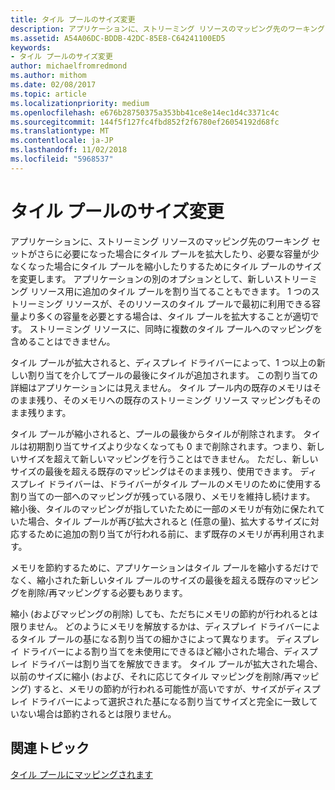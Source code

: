 ```yaml
---
title: タイル プールのサイズ変更
description: アプリケーションに、ストリーミング リソースのマッピング先のワーキング セットがさらに必要になった場合にタイル プールを拡大したり、必要な容量が少なくなった場合にタイル プールを縮小したりするためにタイル プールのサイズを変更します。
ms.assetid: A54A06DC-BDDB-42DC-85E8-C64241100ED5
keywords:
- タイル プールのサイズ変更
author: michaelfromredmond
ms.author: mithom
ms.date: 02/08/2017
ms.topic: article
ms.localizationpriority: medium
ms.openlocfilehash: e676b28750375a353bb41ce8e14ec1d4c3371c4c
ms.sourcegitcommit: 144f5f127fc4fbd852f2f6780ef26054192d68fc
ms.translationtype: MT
ms.contentlocale: ja-JP
ms.lasthandoff: 11/02/2018
ms.locfileid: "5968537"
---
```

# <a name="tile-pool-resizing"></a>タイル プールのサイズ変更


アプリケーションに、ストリーミング リソースのマッピング先のワーキング セットがさらに必要になった場合にタイル プールを拡大したり、必要な容量が少なくなった場合にタイル プールを縮小したりするためにタイル プールのサイズを変更します。 アプリケーションの別のオプションとして、新しいストリーミング リソース用に追加のタイル プールを割り当てることもできます。 1 つのストリーミング リソースが、そのリソースのタイル プールで最初に利用できる容量より多くの容量を必要とする場合は、タイル プールを拡大することが適切です。 ストリーミング リソースに、同時に複数のタイル プールへのマッピングを含めることはできません。

タイル プールが拡大されると、ディスプレイ ドライバーによって、1 つ以上の新しい割り当てを介してプールの最後にタイルが追加されます。 この割り当ての詳細はアプリケーションには見えません。 タイル プール内の既存のメモリはそのまま残り、そのメモリへの既存のストリーミング リソース マッピングもそのまま残ります。

タイル プールが縮小されると、プールの最後からタイルが削除されます。 タイルは初期割り当てサイズより少なくなっても 0 まで削除されます。つまり、新しいサイズを超えて新しいマッピングを行うことはできません。 ただし、新しいサイズの最後を超える既存のマッピングはそのまま残り、使用できます。 ディスプレイ ドライバーは、ドライバーがタイル プールのメモリのために使用する割り当ての一部へのマッピングが残っている限り、メモリを維持し続けます。 縮小後、タイルのマッピングが指していたために一部のメモリが有効に保たれていた場合、タイル プールが再び拡大されると (任意の量)、拡大するサイズに対応するために追加の割り当てが行われる前に、まず既存のメモリが再利用されます。

メモリを節約するために、アプリケーションはタイル プールを縮小するだけでなく、縮小された新しいタイル プールのサイズの最後を超える既存のマッピングを削除/再マッピングする必要もあります。

縮小 (およびマッピングの削除) しても、ただちにメモリの節約が行われるとは限りません。 どのようにメモリを解放するかは、ディスプレイ ドライバーによるタイル プールの基になる割り当ての細かさによって異なります。 ディスプレイ ドライバーによる割り当てを未使用にできるほど縮小された場合、ディスプレイ ドライバーは割り当てを解放できます。 タイル プールが拡大された場合、以前のサイズに縮小 (および、それに応じてタイル マッピングを削除/再マッピング) すると、メモリの節約が行われる可能性が高いですが、サイズがディスプレイ ドライバーによって選択された基になる割り当てサイズと完全に一致していない場合は節約されるとは限りません。

## <a name="span-idrelated-topicsspanrelated-topics"></a><span id="related-topics"></span>関連トピック


[タイル プールにマッピングされます](mappings-are-into-a-tile-pool.md)

 

 




